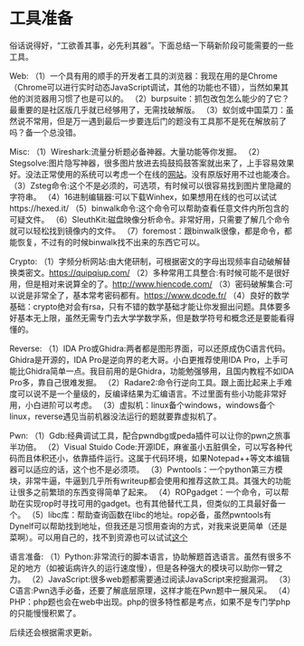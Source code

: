# 工具准备

俗话说得好，“工欲善其事，必先利其器”。下面总结一下萌新阶段可能需要的一些工具。

Web:
（1）一个具有用的顺手的开发者工具的浏览器：我现在用的是Chrome（Chrome可以进行实时动态JavaScript调试，其他的功能也不错），当然如果其他的浏览器用习惯了也是可以的。
（2）burpsuite：抓包改包怎么能少的了它？最重要的是社区版几乎就已经够用了，无需找破解版。
（3）蚁剑或中国菜刀：虽然说不常用，但是万一遇到最后一步要连后门的题没有工具那不是死在解放前了吗？备一个总没错。

Misc:
（1）Wireshark:流量分析题必备神器。大量功能等你发掘。
（2）Stegsolve:图片隐写神器，很多图片放进去捣鼓捣鼓答案就出来了，上手容易效果好。没法正常使用的系统可以考虑一个在线的[网站](https://stegonline.georgeom.net/upload)。没有原版好用不过也能凑合。
（3）Zsteg命令:这个不是必须的，可选项，有时候可以很容易找到图片里隐藏的字符串。
（4）16进制编辑器:可以下载Winhex，如果想用在线的也可以试试https://hexed.it/
（5）binwalk命令:这个命令可以帮助查看任意文件内所包含的可疑文件。
（6）SleuthKit:磁盘映像分析命令。非常好用，只需要了解几个命令就可以轻松找到镜像内的文件。
（7）foremost：跟binwalk很像，都是命令，都能恢复，不过有的时候binwalk找不出来的东西它可以。

Crypto:
（1）字频分析网站:由大佬研制，可根据密文的字母出现频率自动破解替换类密文。https://quipqiup.com/
（2）多种常用工具整合:有时候可能不是很好用，但是相对来说算全的了。http://www.hiencode.com/
（3）密码破解集合:可以说是非常全了，基本常考密码都有。https://www.dcode.fr/
（4）良好的数学基础：crypto绝对会有rsa，只有不错的数学基础才能让你发掘出问题。具体要多好基本无上限，虽然无需专门去大学学数学系，但是数学符号和概念还是要能看得懂的。

Reverse:
（1）IDA Pro或Ghidra:两者都是图形界面，可以还原成伪C语言代码。Ghidra是开源的，IDA Pro是逆向界的老大哥。小白更推荐使用IDA Pro，上手可能比Ghidra简单一点。我目前用的是Ghidra，功能勉强够用，且国内教程不如IDA Pro多，靠自己很难发掘。
（2）Radare2:命令行逆向工具。跟上面比起来上手难度可以说不是一个量级的，反编译结果为汇编语言。不过里面有些小功能非常好用，小白进阶可以考虑。
（3）虚拟机：linux备个windows，windows备个linux，reverse遇见当前机器没法运行的题就要靠虚拟机了。

Pwn:
（1）Gdb:经典调试工具，配合pwndbg或peda插件可以让你的pwn之旅事半功倍。
（2）Visual Stuido Code:开源IDE，麻雀虽小五脏俱全，可以写各种代码而且体积还小，依靠插件运行。这属于代码环境，如果Notepad++等文本编辑器可以适应的话，这个也不是必须项。
（3）Pwntools：一个python第三方模块，非常牛逼，牛逼到几乎所有writeup都会使用和推荐这款工具。其强大的功能让很多之前繁琐的东西变得简单了起来。
（4）ROPgadget：一个命令，可以帮助在实现rop时寻找可用的gadget。也有其他替代工具，但类似的工具最好备一个。
（5）libc库：帮助查询函数在libc的地址。rop必备，虽然pwntools有Dynelf可以帮助找到地址，但我还是习惯用查询的方式，对我来说更简单（还是菜啊）。可以用自己的，找不到资源也可以试试[这个](https://libc.nullbyte.cat/?q=puts%3A0xf7e13560&l=libc6-i386_2.30-3_amd64)

语言准备:
（1）Python:非常流行的脚本语言，协助解题首选语言。虽然有很多不足的地方（如被诟病许久的运行速度慢），但是各种强大的模块可以助你一臂之力。
（2）JavaScript:很多web题都需要通过阅读JavaScript来挖掘漏洞。
（3）C语言:Pwn选手必备，还要了解底层原理，这样才能在Pwn题中一展风采。
（4）PHP：php题也会在web中出现。php的很多特性都是考点，如果不是专门学php的只能慢慢积累了。

后续还会根据需求更新。
